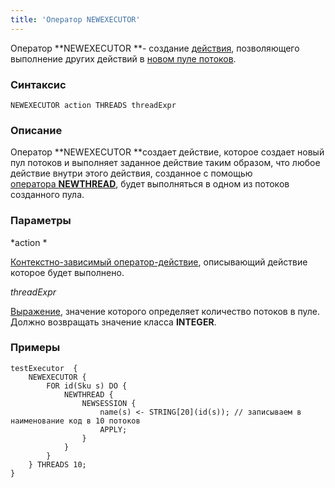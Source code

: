 ```yaml
---
title: 'Оператор NEWEXECUTOR'
---
```


Оператор **NEWEXECUTOR **- создание [действия](Actions.md), позволяющего выполнение других действий в [новом пуле потоков](New_threads_NEWTHREAD_NEWEXECUTOR_.md).

### Синтаксис

    NEWEXECUTOR action THREADS threadExpr

### Описание

Оператор **NEWEXECUTOR **создает действие, которое создает новый пул потоков и выполняет заданное действие таким образом, что любое действие внутри этого действия, созданное с помощью [оператора **NEWTHREAD**](NEWTHREAD_operator.md), будет выполняться в одном из потоков созданного пула. 

### Параметры

*action *

[Контекстно-зависимый оператор-действие](Action_operator.md#contextdependent), описывающий действие которое будет выполнено.

*threadExpr*

[Выражение](Expression.md), значение которого определяет количество потоков в пуле. Должно возвращать значение класса **INTEGER**. 

### Примеры


```lsf
testExecutor  {
    NEWEXECUTOR {
        FOR id(Sku s) DO {
            NEWTHREAD {
                NEWSESSION {
                    name(s) <- STRING[20](id(s)); // записываем в наименование код в 10 потоков
                    APPLY;
                }
            }
        }
    } THREADS 10;
}
```

  

